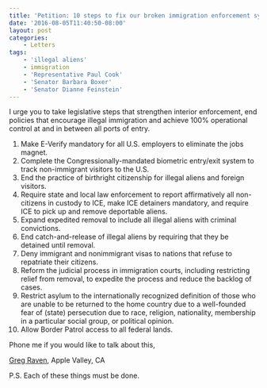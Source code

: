 ```yaml
---
title: 'Petition: 10 steps to fix our broken immigration enforcement system'
date: '2016-08-05T11:40:50-08:00'
layout: post
categories:
    - Letters
tags:
    - 'illegal aliens'
    - immigration
    - 'Representative Paul Cook'
    - 'Senator Barbara Boxer'
    - 'Senator Dianne Feinstein'
---
```


I urge you to take legislative steps that strengthen interior enforcement, end policies that encourage illegal immigration and achieve 100% operational control at and in between all ports of entry.

1. Make E-Verify mandatory for all U.S. employers to eliminate the jobs magnet.
2. Complete the Congressionally-mandated biometric entry/exit system to track non-immigrant visitors to the U.S.
3. End the practice of birthright citizenship for illegal aliens and foreign visitors.
4. Require state and local law enforcement to report affirmatively all non-citizens in custody to ICE, make ICE detainers mandatory, and require ICE to pick up and remove deportable aliens.
5. Expand expedited removal to include all illegal aliens with criminal convictions.
6. End catch-and-release of illegal aliens by requiring that they be detained until removal.
7. Deny immigrant and nonimmigrant visas to nations that refuse to repatriate their citizens.
8. Reform the judicial process in immigration courts, including restricting relief from removal, to expedite the process and reduce the backlog of cases.
9. Restrict asylum to the internationally recognized definition of those who are unable to be returned to the home country due to a well-founded fear of (state) persecution due to race, religion, nationality, membership in a particular social group, or political opinion.
10. Allow Border Patrol access to all federal lands.

Phone me if you would like to talk about this,

[Greg Raven](https://www.gregraven.org), Apple Valley, CA

P.S. Each of these things must be done.